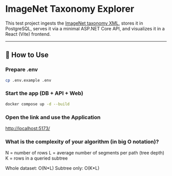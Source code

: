 # ImageNet Taxonomy Explorer

This test project ingests the [ImageNet taxonomy XML](https://github.com/tzutalin/ImageNet_Utils/blob/master/detection_eval_tools/structure_released.xml), stores it in PostgreSQL, serves it via a minimal ASP.NET Core API, and visualizes it in a React (Vite) frontend.

---

## 🚀 How to Use

### Prepare .env

```bash
cp .env.example .env
```

### Start the app (DB + API + Web)

```bash
docker compose up -d --build
```

### Open the link and use the Application

<http://localhost:5173/>

### What is the complexity of your algorithm (in big O notation)?

N = number of rows
L = average number of segments per path (tree depth)
K = rows in a queried subtree

Whole dataset: O(N\*L)
Subtree only: O(K\*L)
